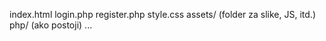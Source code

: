 index.html
login.php
register.php
style.css
assets/ (folder za slike, JS, itd.)
php/ (ako postoji)
...
